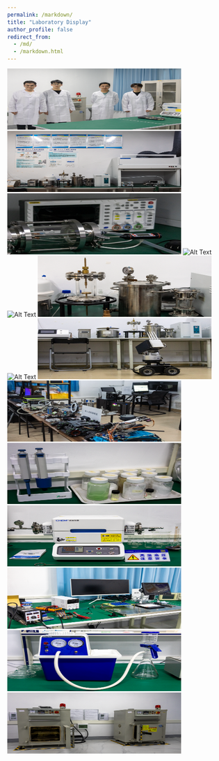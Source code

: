 ```yaml
---
permalink: /markdown/
title: "Laboratory Display"
author_profile: false
redirect_from: 
  - /md/
  - /markdown.html
---
```


<img src="../images/lab1.png" alt="Alt Text" width="400" height="140" />

<img src="../images/lab2.png" alt="Alt Text" width="400" height="140" />

<img src="../images/lab3.png" alt="Alt Text" width="400" height="140" />

<img src="../images/lab4.png" alt="Alt Text" width="400" height="140" />

<img src="../images/lab5.png" alt="Alt Text" width="400" height="140" />

<img src="../images/lab6.png" alt="Alt Text" width="400" height="140" />

<img src="../images/lab10.png" alt="Alt Text" width="400" height="140" />

<img src="../images/lab15.png" alt="Alt Text" width="400" height="140" />

<img src="../images/lab16.png" alt="Alt Text" width="400" height="140" />

<img src="../images/lab18.png" alt="Alt Text" width="400" height="140" />

<img src="../images/lab20.png" alt="Alt Text" width="400" height="140" />

<img src="../images/lab21.png" alt="Alt Text" width="400" height="140" />

<img src="../images/lab22.png" alt="Alt Text" width="400" height="140" />

<img src="../images/lab28.png" alt="Alt Text" width="400" height="140" />
